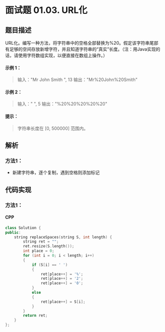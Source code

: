 # 面试题 01.03. URL化


## 题目描述
URL化。编写一种方法，将字符串中的空格全部替换为%20。假定该字符串尾部有足够的空间存放新增字符，并且知道字符串的“真实”长度。（注：用Java实现的话，请使用字符数组实现，以便直接在数组上操作。）

#### 示例 1：
> 输入："Mr John Smith    ", 13
> 输出："Mr%20John%20Smith"

#### 示例 2：
> 输入："               ", 5
> 输出："%20%20%20%20%20"
 

#### 提示：
> 字符串长度在 [0, 500000] 范围内。


## 解析
### 方法1：
- 新建字符串，逐个复制，遇到空格则添加标记

## 代码实现
### 方法1：
#### CPP
```C++
class Solution {
public:
    string replaceSpaces(string S, int length) {
        string ret = "";
        ret.resize(S.length());
        int place = 0;
        for (int i = 0; i < length; i++)
        {
            if (S[i] == ' ')
            {
                ret[place++] = '%';
                ret[place++] = '2';
                ret[place++] = '0';
            }
            else
            {
                ret[place++] = S[i];
            }
        }
        return ret;
    }
};
```
